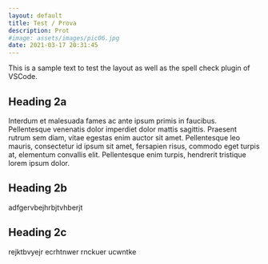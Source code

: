 ```yaml
---
layout: default
title: Test / Prova
description: Prot
#image: assets/images/pic06.jpg
date: 2021-03-17 20:31:45
---
```


This is a sample text to test the layout as well as the spell check plugin of VSCode.

## Heading 2a

Interdum et malesuada fames ac ante ipsum primis in faucibus. Pellentesque venenatis dolor imperdiet dolor mattis sagittis.
Praesent rutrum sem diam, vitae egestas enim auctor sit amet. Pellentesque leo mauris, consectetur id ipsum sit amet, fersapien risus, commodo eget turpis at, elementum convallis elit.
Pellentesque enim turpis, hendrerit tristique lorem ipsum dolor.

## Heading 2b

adfgervbejhrbjtvhberjt

## Heading 2c

rejktbvyejr  ecrhtnwer  rnckuer ucwntke
